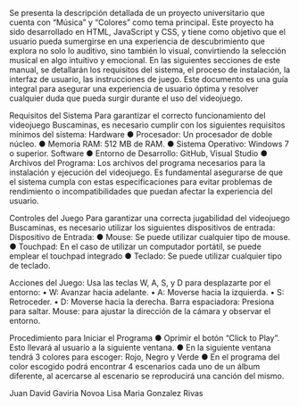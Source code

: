 Se presenta la descripción detallada de un proyecto universitario que cuenta con “Música” y “Colores” como tema principal. Este proyecto ha sido desarrollado en HTML, JavaScript y CSS, y tiene como objetivo que el usuario pueda sumergirse en una experiencia de descubrimiento que explora no solo lo auditivo, sino también lo visual, convirtiendo la selección musical en algo intuitivo y emocional.
En las siguientes secciones de este manual, se detallarán los requisitos del sistema, el proceso de instalación, la interfaz de usuario, las instrucciones de juego. Este documento es una guía integral para asegurar una experiencia de usuario óptima y resolver cualquier duda que pueda surgir durante el uso del videojuego.


Requisitos del Sistema
Para garantizar el correcto funcionamiento del videojuego Buscaminas, es necesario cumplir con los siguientes requisitos mínimos del sistema:
Hardware
●	Procesador: Un procesador de doble núcleo.
●	Memoria RAM: 512 MB de RAM.
●	Sistema Operativo: Windows 7 o superior.
Software
●	Entorno de Desarrollo: GitHub, Visual Studio
●	Archivos del Programa: Los archivos del programa necesarios para la instalación y ejecución del videojuego.
Es fundamental asegurarse de que el sistema cumpla con estas especificaciones para evitar problemas de rendimiento o incompatibilidades que puedan afectar la experiencia del usuario.


Controles del Juego
Para garantizar una correcta jugabilidad del videojuego Buscaminas, es necesario utilizar los siguientes dispositivos de entrada:
Dispositivo de Entrada:
●	Mouse: Se puede utilizar cualquier tipo de mouse. 
●	Touchpad: En el caso de utilizar un computador portátil, se puede emplear el touchpad integrado
●	Teclado: Se puede utilizar cualquier tipo de teclado.


Acciones del Juego:
Usa las teclas W, A, S, y D para desplazarte por el entorno:
	•	W: Avanzar hacia adelante.
	•	A: Moverse hacia la izquierda.
	•	S: Retroceder.
	•	D: Moverse hacia la derecha.
Barra espaciadora: Presiona para saltar.
Mouse: para ajustar la dirección de la cámara y observar el entorno.

Procedimiento para Iniciar el Programa
●	Oprimir el botón “Click to Play”. Esto llevará al usuario a la siguiente ventana.
●	En la siguiente ventana tendrá 3 colores para escoger: Rojo, Negro y Verde
●	En el programa del color escogido podrá encontrar 4 escenarios cada uno de un álbum diferente, al acercarse al escenario se reproducirá una canción del mismo.

Juan David Gaviria Novoa
Lisa Maria Gonzalez Rivas

